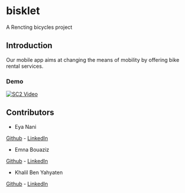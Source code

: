 # bisklet

A Rencting bicycles project 

## Introduction
Our mobile app aims at changing the means of mobility by offering bike rental services.

### Demo
[![SC2 Video](doc/SC2_youtube.gif)](https://www.youtube.com/watch?v=1nTimm2LmnE)


## Contributors
- Eya Nani 

[Github](https://github.com/eya-98) - [LinkedIn](https://www.linkedin.com/in/eya-nani-534996154/)

- Emna Bouaziz

[Github](https://github.com/emnabz) - [LinkedIn](https://www.linkedin.com/in/emna-bouaziz-4634771b7/)

- Khalil Ben Yahyaten 

[Github](https://github.com/khalilbenyahyaten) - [LinkedIn](https://www.linkedin.com/in/khalil-ben-yahyaten-579243155/)



